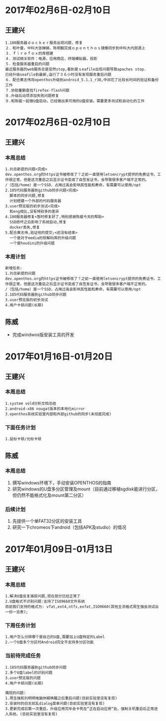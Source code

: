 # 2017年02月6日-02月10日
## 王建兴
```
1.180服务器ｄｏｃｋｅｒ服务出现问题，修复
２．和叶雷，中科大张婵娟，陈明毅完成ｏｐｅｎｔｈｏｓ镜像同步到中科大内部源上
３．ｆｉｒｅｆｏｘ的库搭建
４．测试相关软件：电源，应用商店，终端模拟器，投影
５．检查服务器重启的问题
最近服务器的web服务总是突然stop,看到是ｓeafile出现问题导致apaches stop.
已经升级seafile到最新,运行了３６小时没有发现服务重启问题
６．配合黄志伟将openthos升级到android_5.1.1_r38,中间花了比较长时间的验证和备份工作
７.协助董鹏查找firefox-flash问题
８.升级后动项添加失败问题修复
９.和陈威一起做U盘启动，已经做出来可用的U盘安装。需要更多测试和自动化的工作
```
# 2017年02月6日-02月10日
## 王建兴
### 本周总结
```
1.刘总新提的问题<完成>
dev.openthos.org的https证书被修改了？之前一直使用letsencrypt提供的免费证书，工作很正常，但是这次重启之后显示证书变成了自签发证书，会导致很多客户端不正常的。
/（包括/home）是一个SSD，占用过高会影响其性能和寿命，有需要可以使用/opt
2.185代码服务器到github同步问题<完成>
  脚本的同步问题,修复
  计划搭建一个外部的代码服务器
3.user预览版的初步测试<完成>
  和eng相比,没有特别多的差异
4.180服务器修复<暂时修复好了,特别感谢陈威今天的帮助>
  SSD损坏之后影响了系统启动,修复
  docker丢失,修复
5.配合黄志伟,验证他的提交;<还没有结束>
  一个是对于media的软解码库的升级问题
  一个是houdini的升级问题
```
### 本周计划
```
新增任务:
1.刘总新提的问题
dev.openthos.org的https证书被修改了？之前一直使用letsencrypt提供的免费证书，工作很正常，但是这次重启之后显示证书变成了自签发证书，会导致很多客户端不正常的。
/（包括/home）是一个SSD，占用过高会影响其性能和寿命，有需要可以使用/opt
2.185代码服务器到github同步问题
3.user预览版的初步测试
4.用户卡顿问题(长期)
```
## 陈威
* 完成windwos版安装工具的开发  

# 2017年01月16日-01月20日
## 王建兴
### 本周总结
```
1.system vold分析文档总结
2.android-x86 nougat版本的本地化mirror
3.openthos系统实验室内部和外部github的同步(未彻底完成)
```
### 下面任务计划
```
1.鼠标卡顿/光标卡顿
```
## 陈威  
### 本周总结  
1. 撰写windows环境下，手动安装OPENTHOS的指南  
2. 研究windows的U盘多分区管理及mount（目前通过移植sgdisk能进行分区，但仍然不能格式化及mount第二分区）   
### 后续计划
1. 先提供一个单FAT32分区的安装工具  
2. 研究一下chromeos下android（包括APK及studio）的情况  

# 2017年01月09日-01月13日
## 王建兴
### 本周总结
```
1.解决U盘反复插拔问题,现在部分已经正常了  
2.U盘格式不识别问题:支持了ISO9660文件系统   
目前我们支持的格式为: vfat,ext4,ntfs,exfat,ISO9660(其他主流格式周生强会测试出一份一览表);   
```
### 下周任务计划
```
1.用户怎么分辨哪个是自己的U盘,需要加上U盘特定的Label  
2.一个U盘多个分区时Android完全不支持多分区功能
```
### 当前待完成任务
```
1.185代码服务器到github同步问题
2.多个U盘label的识别问题
3.user预览版的问题
4.用户卡顿问题(长期)

偶现的问题:
1.周生强和刘明明电脑休眠唤醒之后重启问题(目前实验室没有复现)
2.安装时的日志扰乱dialog菜单问题(目前实验室没有复现)
3.更新完成后第一次重启，升级应用完毕会卡死在“正在启动应用“处，强制关机重启后正常进入系统。(目前实验室没有复现)
```

